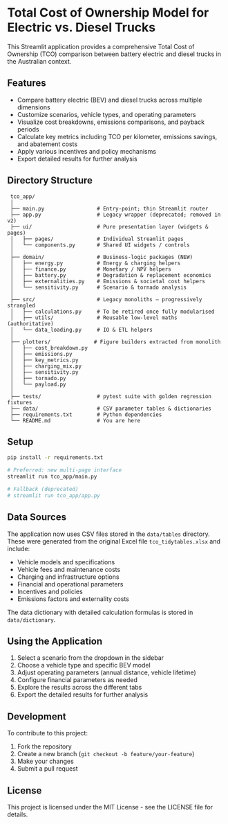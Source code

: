 # Total Cost of Ownership Model for Electric vs. Diesel Trucks

This Streamlit application provides a comprehensive Total Cost of Ownership (TCO) comparison between battery electric and diesel trucks in the Australian context.

## Features

- Compare battery electric (BEV) and diesel trucks across multiple dimensions
- Customize scenarios, vehicle types, and operating parameters
- Visualize cost breakdowns, emissions comparisons, and payback periods
- Calculate key metrics including TCO per kilometer, emissions savings, and abatement costs
- Apply various incentives and policy mechanisms
- Export detailed results for further analysis

## Directory Structure

```text
 tco_app/
 │
 ├── main.py                 # Entry-point; thin Streamlit router
 ├── app.py                  # Legacy wrapper (deprecated; removed in v2)
 ├── ui/                     # Pure presentation layer (widgets & pages)
 │   ├── pages/              # Individual Streamlit pages
 │   └── components.py       # Shared UI widgets / controls
 │
 ├── domain/                 # Business-logic packages (NEW)
 │   ├── energy.py           # Energy & charging helpers
 │   ├── finance.py          # Monetary / NPV helpers
 │   ├── battery.py          # Degradation & replacement economics
 │   ├── externalities.py    # Emissions & societal cost helpers
 │   └── sensitivity.py      # Scenario & tornado analysis
 │
 ├── src/                    # Legacy monoliths – progressively strangled
 │   ├── calculations.py     # To be retired once fully modularised
 │   ├── utils/              # Reusable low-level maths (authoritative)
 │   └── data_loading.py     # IO & ETL helpers
 │
 ├── plotters/              # Figure builders extracted from monolith
 │   ├── cost_breakdown.py
 │   ├── emissions.py
 │   ├── key_metrics.py
 │   ├── charging_mix.py
 │   ├── sensitivity.py
 │   ├── tornado.py
 │   └── payload.py
 │
 ├── tests/                  # pytest suite with golden regression fixtures
 ├── data/                   # CSV parameter tables & dictionaries
 ├── requirements.txt        # Python dependencies
 └── README.md               # You are here
```

## Setup

```bash
pip install -r requirements.txt

# Preferred: new multi-page interface
streamlit run tco_app/main.py

# Fallback (deprecated)
# streamlit run tco_app/app.py
```

## Data Sources

The application now uses CSV files stored in the `data/tables` directory. These were generated from the original Excel file `tco_tidytables.xlsx` and include:

- Vehicle models and specifications
- Vehicle fees and maintenance costs
- Charging and infrastructure options
- Financial and operational parameters
- Incentives and policies
- Emissions factors and externality costs

The data dictionary with detailed calculation formulas is stored in `data/dictionary`.

## Using the Application

1. Select a scenario from the dropdown in the sidebar
2. Choose a vehicle type and specific BEV model
3. Adjust operating parameters (annual distance, vehicle lifetime)
4. Configure financial parameters as needed
5. Explore the results across the different tabs
6. Export the detailed results for further analysis

## Development

To contribute to this project:

1. Fork the repository
2. Create a new branch (`git checkout -b feature/your-feature`)
3. Make your changes
4. Submit a pull request

## License

This project is licensed under the MIT License - see the LICENSE file for details.

